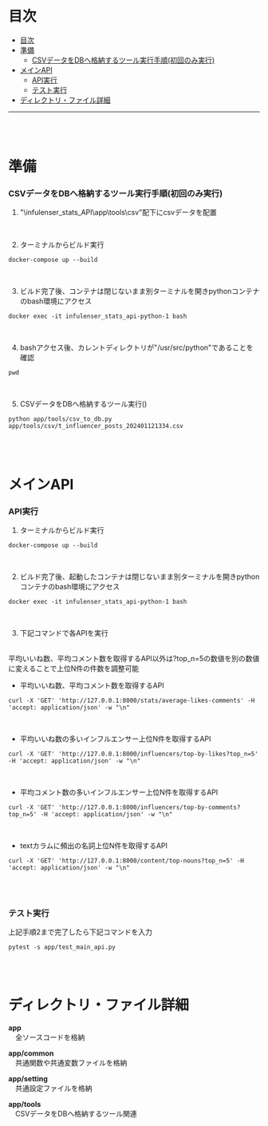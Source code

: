 # 目次

- [目次](#目次)
- [準備](#準備)
    - [CSVデータをDBへ格納するツール実行手順(初回のみ実行)](#csvデータをdbへ格納するツール実行手順初回のみ実行)
- [メインAPI](#メインapi)
    - [API実行](#api実行)
    - [テスト実行](#テスト実行)
- [ディレクトリ・ファイル詳細](#ディレクトリファイル詳細)
---

<br>
<br>

# 準備

### CSVデータをDBへ格納するツール実行手順(初回のみ実行)

1. "\infulenser_stats_API\app\tools\csv"配下にcsvデータを配置

<br>

2. ターミナルからビルド実行
```
docker-compose up --build
```
<br>

3. ビルド完了後、コンテナは閉じないまま別ターミナルを開きpythonコンテナのbash環境にアクセス
```
docker exec -it infulenser_stats_api-python-1 bash
```
<br>

4. bashアクセス後、カレントディレクトリが"/usr/src/python"であることを確認
```
pwd
```
<br>

5. CSVデータをDBへ格納するツール実行()
```
python app/tools/csv_to_db.py app/tools/csv/t_influencer_posts_202401121334.csv
```
<br>
<br>

# メインAPI

### API実行

1. ターミナルからビルド実行
```
docker-compose up --build
```
<br>

2. ビルド完了後、起動したコンテナは閉じないまま別ターミナルを開きpythonコンテナのbash環境にアクセス
```
docker exec -it infulenser_stats_api-python-1 bash
```
<br>

3. 下記コマンドで各APIを実行
<br>
平均いいね数、平均コメント数を取得するAPI以外は?top_n=5の数値を別の数値に変えることで上位N件の件数を調整可能

- 平均いいね数、平均コメント数を取得するAPI
```
curl -X 'GET' 'http://127.0.0.1:8000/stats/average-likes-comments' -H 'accept: application/json' -w "\n"
```
<br>

- 平均いいね数の多いインフルエンサー上位N件を取得するAPI
```
curl -X 'GET' 'http://127.0.0.1:8000/influencers/top-by-likes?top_n=5' -H 'accept: application/json' -w "\n"
```
<br>

- 平均コメント数の多いインフルエンサー上位N件を取得するAPI
```
curl -X 'GET' 'http://127.0.0.1:8000/influencers/top-by-comments?top_n=5' -H 'accept: application/json' -w "\n"
```
<br>

- textカラムに頻出の名詞上位N件を取得するAPI
```
curl -X 'GET' 'http://127.0.0.1:8000/content/top-nouns?top_n=5' -H 'accept: application/json' -w "\n"
```
<br>
<br>

### テスト実行
上記手順2まで完了したら下記コマンドを入力
```
pytest -s app/test_main_api.py
```
<br>
<br>

# ディレクトリ・ファイル詳細

**app**
<br>
　全ソースコードを格納
<br>

**app/common**
<br>
　共通関数や共通変数ファイルを格納
<br>

**app/setting**
<br>
　共通設定ファイルを格納
<br>

**app/tools**
<br>
　CSVデータをDBへ格納するツール関連
<br>